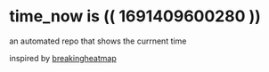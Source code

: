 # time_now is (( 1691409600280 ))

an automated repo that shows the currnent time

inspired by [breakingheatmap](https://github.com/breakingheatmap/breakingheatmap)
